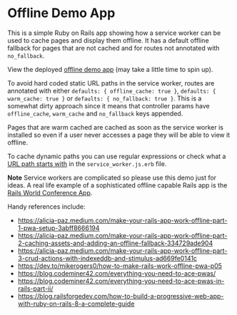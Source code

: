 # Offline Demo App

This is a simple Ruby on Rails app showing how a service worker can be used to cache pages and display them offline. It has a default offline fallback for pages that are not cached and for routes not annotated with `no_fallback`.

View the deployed [offline demo app](https://offline-demo-app.onrender.com/) (may take a little time to spin up).

To avoid hard coded static URL paths in the service worker, routes are annotated with either `defaults: { offline_cache: true }`, `defaults: { warm_cache: true }` or `defaults: { no_fallback: true }`. This is a somewhat dirty approach since it means that controller params have `offline_cache`, `warm_cache` and `no_fallback` keys appended.

Pages that are warm cached are cached as soon as the service worker is installed so even if a user never accesses a page they will be able to view it offline.

To cache dynamic paths you can use regular expressions or check what a [URL path starts with](https://developer.chrome.com/docs/workbox/modules/workbox-strategies#network_first_network_falling_back_to_cache) in the `service_worker.js.erb` file.

**Note** Service workers are complicated so please use this demo just for ideas. A real life example of a sophisticated offline capable Rails app is the [Rails World Conference App](https://github.com/TelosLabs/rails-world).

Handy references include:
* https://alicia-paz.medium.com/make-your-rails-app-work-offline-part-1-pwa-setup-3abff8666194
* https://alicia-paz.medium.com/make-your-rails-app-work-offline-part-2-caching-assets-and-adding-an-offline-fallback-334729ade904
* https://alicia-paz.medium.com/make-your-rails-app-work-offline-part-3-crud-actions-with-indexeddb-and-stimulus-ad669fe0141c
* https://dev.to/mikerogers0/how-to-make-rails-work-offline-pwa-p05
* https://blog.codeminer42.com/everything-you-need-to-ace-pwas/
* https://blog.codeminer42.com/everything-you-need-to-ace-pwas-in-rails-part-ii/
* https://blog.railsforgedev.com/how-to-build-a-progressive-web-app-with-ruby-on-rails-8-a-complete-guide
